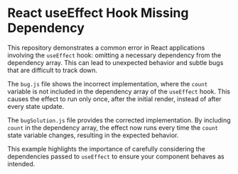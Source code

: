 # React useEffect Hook Missing Dependency

This repository demonstrates a common error in React applications involving the `useEffect` hook: omitting a necessary dependency from the dependency array. This can lead to unexpected behavior and subtle bugs that are difficult to track down.

The `bug.js` file shows the incorrect implementation, where the `count` variable is not included in the dependency array of the `useEffect` hook. This causes the effect to run only once, after the initial render, instead of after every state update.

The `bugSolution.js` file provides the corrected implementation. By including `count` in the dependency array, the effect now runs every time the `count` state variable changes, resulting in the expected behavior.

This example highlights the importance of carefully considering the dependencies passed to `useEffect` to ensure your component behaves as intended.